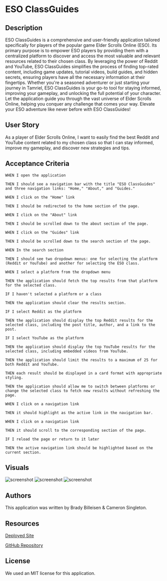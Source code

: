 # ESO ClassGuides

## Description
ESO ClassGuides is a comprehensive and user-friendly application tailored specifically for players of the popular game Elder Scrolls Online (ESO). Its primary purpose is to empower ESO players by providing them with a centralized platform to discover and access the most valuable and relevant resources related to their chosen class. By leveraging the power of Reddit and YouTube, ESO ClassGuides simplifies the process of finding top-rated content, including game updates, tutorial videos, build guides, and hidden secrets, ensuring players have all the necessary information at their fingertips. Whether you're a seasoned adventurer or just starting your journey in Tamriel, ESO ClassGuides is your go-to tool for staying informed, improving your gameplay, and unlocking the full potential of your character. Let the application guide you through the vast universe of Elder Scrolls Online, helping you conquer any challenge that comes your way. Elevate your ESO adventure like never before with ESO ClassGuides!

## User Story
As a player of Elder Scrolls Online, I want to easily find the best Reddit and YouTube content related to my chosen class so that I can stay informed, improve my gameplay, and discover new strategies and tips.

## Acceptance Criteria
```
WHEN I open the application

THEN I should see a navigation bar with the title "ESO ClassGuides" and three navigation links: "Home," "About," and "Guides."

WHEN I click on the "Home" link

THEN I should be redirected to the home section of the page.

WHEN I click on the "About" link

THEN I should be scrolled down to the about section of the page.

WHEN I click on the "Guides" link

THEN I should be scrolled down to the search section of the page.

WHEN In the search section

THEN I should see two dropdown menus: one for selecting the platform (Reddit or YouTube) and another for selecting the ESO class.

WHEN I select a platform from the dropdown menu

THEN the application should fetch the top results from that platform for the selected class.

IF I haven't selected a platform or a class

THEN the application should clear the results section.

IF I select Reddit as the platform

THEN the application should display the top Reddit results for the selected class, including the post title, author, and a link to the post.

IF I select YouTube as the platform

THEN the application should display the top YouTube results for the selected class, including embedded videos from YouTube.

THEN the application should limit the results to a maximum of 25 for both Reddit and YouTube.

THEN each result should be displayed in a card format with appropriate styling.

THEN the application should allow me to switch between platforms or change the selected class to fetch new results without refreshing the page.

WHEN I click on a navigation link

THEN it should highlight as the active link in the navigation bar.

WHEN I click on a navigation link

THEN it should scroll to the corresponding section of the page.

IF I reload the page or return to it later

THEN the active navigation link should be highlighted based on the current section.

```

## Visuals
![screenshot](./assets/images/ESO-Class-Guides-home.png)
![screenshot](./assets/images/ESO-Class-Guides-reddit.png)
![screenshot](./assets/images/ESO-Class-Guides-youtube.png)

## Authors
This application was written by Brady Billeisen & Cameron Singleton.

## Resources

[Deployed Site](https://brady-billeisen.github.io/eso-class-guide-app/)

[GitHub Repository](https://github.com/brady-billeisen/eso-class-guide-app)

## License
We used an MIT license for this application.